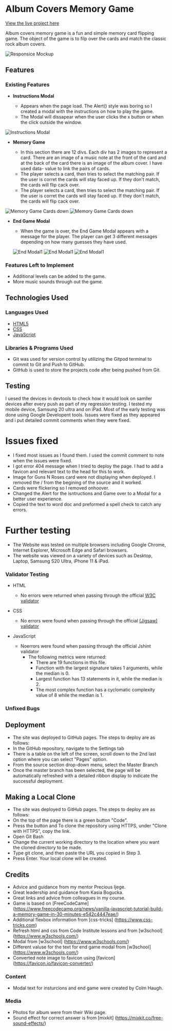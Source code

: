 # Album Covers Memory Game

 [View the live project here](https://colmhaugh.github.io/Album-Covers-Memory-Game/)

Album covers memory game is a fun and simple memory card flipping game.  The object of the game is to filp over the cards and match the classic rock album covers.

![Responsice Mockup](https://github.com/colmhaugh/Album-Covers-Memory-Game/blob/main/assets/images/redameimages/AmIResponsive.JPG)

## Features 

### Existing Features

- __Instructions Modal__

  - Appears when the page load.  The Alert() style was boring so I created a modal with the instructions on how to play the game.
  - The Modal will dissapear when the user clicks the x button or when the click outside the window. 

![Instructions Modal](https://github.com/colmhaugh/Album-Covers-Memory-Game/blob/main/assets/images/redameimages/InstructionsModal.JPG)

- __Memory Game__

  - In this section there are 12 divs.  Each div has 2 images to represent a card.  There are an image of a music note at the front of the card and at the back of the card there is an image of the album cover.  I have used data- value to link the pairs of cards.
  - The player selects a card, then tries to select the matching pair.  If the user is corret the cards will stay faced up.  If they don't match, the cards will flip cack over.  
  - The player selects a card, then tries to select the matching pair.  If the user is corret the cards will stay faced up.  If they don't match, the cards will flip cack over.

![Memory Game Cards down](https://github.com/colmhaugh/Album-Covers-Memory-Game/blob/main/assets/images/redameimages/MemoryGameCards.JPG)
![Memory Game Cards down](https://github.com/colmhaugh/Album-Covers-Memory-Game/blob/main/assets/images/redameimages/MemoryGameCardsAlbums.JPG)

- __End Game Modal__

  - When the game is over, the End Game Modal appears with a message for the player.  The player can get 3 different messages depending on how many guesses they have used.

  ![End Modal1](https://github.com/colmhaugh/Album-Covers-Memory-Game/blob/main/assets/images/redameimages/EndGameModal1.JPG)
   ![End Modal1](https://github.com/colmhaugh/Album-Covers-Memory-Game/blob/main/assets/images/redameimages/EndGameModal2.JPG)
    ![End Modal1](https://github.com/colmhaugh/Album-Covers-Memory-Game/blob/main/assets/images/redameimages/EndGameModal3.JPG)

### Features Left to Implement

- Additional levels can be added to the game.
- More music sounds through out the game.

## Technologies Used 

### Languages Used

  - [HTML5](https://en.wikipedia.org/wiki/HTML5)
  - [CSS](https://en.wikipedia.org/wiki/CSS)
  - [JavaScript](https://en.wikipedia.org/wiki/JavaScript)

### Libraries & Programs Used

  - Git was used for version control by utilizing the Gitpod terminal to commit to Git and Push to GitHub.
  - GitHub is used to store the projects code after being pushed from Git.


## Testing 

I uesed the devices in devtools to check how it would look on samller devices after every push as part of my regression testing.
I tested my mobile device, Samsung 20 ultra and on iPad.
Most of the early testing was done using Google Developent tools.
Issues were fixed as they appeared and i put detailed commit comments when they were fixed.

# Issues fixed

- I fixed most issues as I found them.  I used the commit comment to note when the issues were fixed.
- I got error 404 message when I tried to deploy the page.  I had to add a favicon and relevant text to the head for this to work.
- Image for Guns N Roses card were not displaying when deployed.  I removed the / from the begining of the source and it worked.
- Cards were flickering so I removed onhoover.
- Changed the Alert for the isntructions and Game over to a Modal for a better user experience.
- Copied the text to word doc and preformed a spell check to catch any errors.

# Further testing
- The Website was tested on multiple browsers including Google Chrome, Internet Explorer, Microsoft Edge and Safari browsers.
- The website was viewed on a variety of devices such as Desktop, Laptop, Samsung S20 Ultra, iPhone 11 & iPad.


### Validator Testing 

- HTML
  - No errors were returned when passing through the official [W3C validator](https://validator.w3.org/nu/#textarea)
- CSS
  - No errors were found when passing through the official [(Jigsaw) validator](https://jigsaw.w3.org/css-validator/validator)

- JavaScript
  - Noerrors were found when passing through the official Jshint validator
    - The following metrics were returned:
      - There are 19 functions in this file.
      - Function with the largest signature takes 1 arguments, while the median is 0.
      - Largest function has 13 statements in it, while the median is 2.
      - The most complex function has a cyclomatic complexity value of 8 while the median is 1.

### Unfixed Bugs


## Deployment

  - The site was deployed to GitHub pages. The steps to deploy are as follows: 
  - In the GitHub repository, navigate to the Settings tab 
  - There is a table on the left of the screen, scroll down to the 2nd last option where you can select "Pages" option.
  - From the source section drop-down menu, select the Master Branch
  - Once the master branch has been selected, the page will be automatically refreshed with a detailed ribbon display to indicate the successful deployment. 

## Making a Local Clone

  - The site was deployed to GitHub pages. The steps to deploy are as follows: 
  - On the top of the page there is a green button "Code".
  - Press the button and To clone the repository using HTTPS, under "Clone with HTTPS", copy the link.
  - Open Git Bash
  - Change the current working directory to the location where you want the cloned directory to be made.
  - Type git clone, and then paste the URL you copied in Step 3.
  - Press Enter. Your local clone will be created.

## Credits 

- Advice and guidance from my mentor Precious Ijege.
- Great leadership and guidance from Kasia Bogucka.
- Great links and advice from colleagues in my course. 
- Game is based on [FreeCodeCame] (https://www.freecodecamp.org/news/vanilla-javascript-tutorial-build-a-memory-game-in-30-minutes-e542c4447eae/)
- Additional flexbox information from [css-tricks] (https://www.css-tricks.com)
- Refresh html and css from Code Institute lessons and from [w3school] (https://www.w3schools.com/)
- Modal from [w3school] (https://www.w3schools.com/)
- Different valuse for the text for end game modal from [w3school] (https://www.w3schools.com/)
- Converted note image to favicon using [favicon] (https://favicon.io/favicon-converter/)


### Content 

- Modal text for insturcions and end game were created by Colm Haugh.


### Media

- Photos for album were from their Wiki page.
- Sound effect for correct answer is from [mixkit] (https://mixkit.co/free-sound-effects/)

